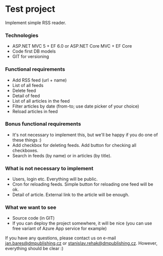 # Test project #

Implement simple RSS reader.

### Technologies ###
* ASP.NET MVC 5 + EF 6.0 or ASP.NET Core MVC + EF Core
* Code first DB models
* GIT for versioning

### Functional requirements ###
* Add RSS feed (url + name)
* List of all feeds
* Delete feed
* Detail of feed
 * List of all articles in the feed
 * Filter articles by date (from-to; use date picker of your choice)
 * Reload articles in feed
 
### Bonus functional requirements ###
* It's not necessary to implement this, but we'll be happy if you do one of these things :)
* Add checkbox for deleting feeds. Add button for checking all checkboxes.
* Search in feeds (by name) or in articles (by title).
 
### What is not necessary to implement ###
* Users, login etc. Everything will be public.
* Cron for reloading feeds. Simple button for reloading one feed will be ok.
* Detail of article. External link to the article will be enough.

### What we want to see ###
* Source code (in GIT)
* If you can deploy the project somewhere, it will be nice (you can use free variant of Azure App service for example)

If you have any questions, please contact us on e-mail jan.bares@dmpublishing.cz or stanislav.rehak@dmpublishing.cz. However, everything should be clear :)
 